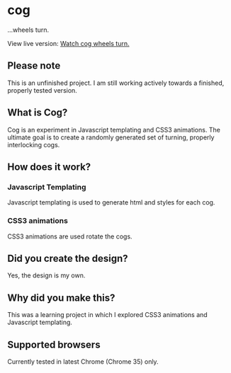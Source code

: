 cog
===

...wheels turn.

View live version: <a href="http://sarahquigley.net/cog/">Watch cog wheels turn.</a>

## Please note

This is an unfinished project. I am still working actively towards a finished, properly tested version.


## What is Cog?

Cog is an experiment in Javascript templating and CSS3 animations. The ultimate goal is to create a randomly generated set of turning, properly interlocking cogs.


## How does it work?

### Javascript Templating

Javascript templating is used to generate html and styles for each cog. 

### CSS3 animations

CSS3 animations are used rotate the cogs. 


## Did you create the design?

Yes, the design is my own. 


## Why did you make this?

This was a learning project in which I explored CSS3 animations and Javascript templating.


## Supported browsers 

Currently tested in latest Chrome (Chrome 35) only.
